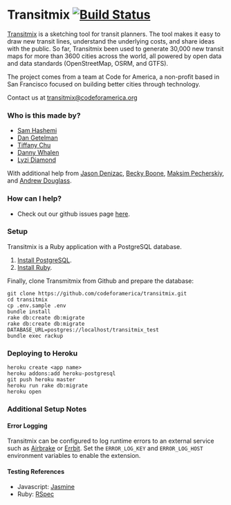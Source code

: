 # Transitmix [![Build Status](https://travis-ci.org/codeforamerica/transitmix.svg?branch=master)](https://travis-ci.org/codeforamerica/transitmix)

[Transitmix](http://transitmix.net/) is a sketching tool for transit planners. The tool makes it easy to draw new transit lines, understand the underlying costs, and share ideas with the public. So far, Transitmix been used to generate 30,000 new transit maps for more than 3600 cities across the world, all powered by open data and data standards (OpenStreetMap, OSRM, and GTFS).

The project comes from a team at Code for America, a non-profit based in San Francisco focused on building better cities through technology.

Contact us at [transitmix@codeforamerica.org](mailto:transitmix@codeforamerica.org)

### Who is this made by?

- [Sam Hashemi](https://twitter.com/oksamuel)
- [Dan Getelman](https://twitter.com/dget)
- [Tiffany Chu](https://twitter.com/tchu88)
- [Danny Whalen](https://twitter.com/invisiblefunnel)
- [Lyzi Diamond](https://twitter.com/lyzidiamond)

With additional help from [Jason Denizac](https://github.com/jden), [Becky Boone](https://github.com/boonrs), [Maksim Pecherskiy](https://github.com/mrmaksimize), and [Andrew Douglass](https://github.com/ardouglass).

### How can I help?

* Check out our github issues page [here](https://github.com/codeforamerica/transitmix/issues/).

### Setup

Transitmix is a Ruby application with a PostgreSQL database.

1. [Install PostgreSQL](https://github.com/codeforamerica/howto/blob/master/PostgreSQL.md).
2. [Install Ruby](https://github.com/codeforamerica/howto/blob/master/Ruby.md).

Finally, clone Transmitmix from Github and prepare the database:
   
```console
git clone https://github.com/codeforamerica/transitmix.git
cd transitmix
cp .env.sample .env
bundle install
rake db:create db:migrate
rake db:create db:migrate DATABASE_URL=postgres://localhost/transitmix_test
bundle exec rackup
```

### Deploying to Heroku

```console
heroku create <app name>
heroku addons:add heroku-postgresql
git push heroku master
heroku run rake db:migrate
heroku open
```

### Additional Setup Notes

#### Error Logging

Transitmix can be configured to log runtime errors to an external service such as [Airbrake](https://airbrake.io/) or [Errbit](https://github.com/errbit/errbit). Set the `ERROR_LOG_KEY` and `ERROR_LOG_HOST` environment variables to enable the extension.

#### Testing References

* Javascript: [Jasmine](http://jasmine.github.io/)
* Ruby: [RSpec](https://www.relishapp.com/rspec)
